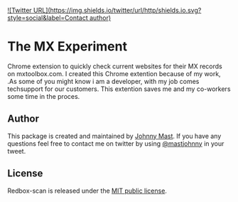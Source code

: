 [![Twitter URL](https://img.shields.io/twitter/url/http/shields.io.svg?style=social&label=Contact author)](https://twitter.com/intent/tweet?text=@mastjohnny)

# The MX Experiment
Chrome extension to quickly check current websites for their MX records on mxtoolbox.com. I created this Chrome extention because of my work,
.As some of you might know i am a developer, with my job comes techsupport for our customers. This extention saves me and my co-workers some time in the proces.
 


## Author

This package is created and maintained by [Johnny Mast](https://github.com/johnnymast). If you have any questions feel free to contact me on twitter by using [@mastjohnny](https://twitter.com/intent/tweet?text=@mastjohnny) in your tweet.


## License

Redbox-scan is released under the [MIT public license](LICENSE).
